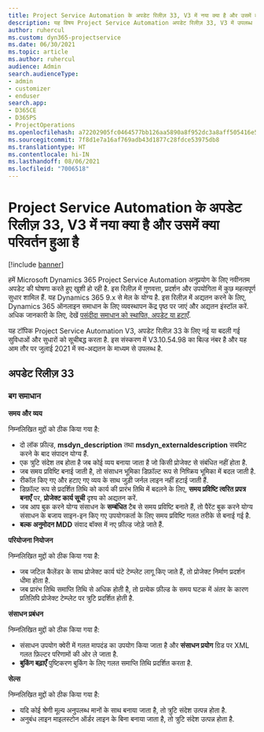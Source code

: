 ```yaml
---
title: Project Service Automation के अपडेट रिलीज़ 33, V3 में नया क्या है और उसमें क्या परिवर्तन हुआ है
description: यह विषय Project Service Automation अपडेट रिलीज़ 33, V3 में उपलब्ध सुविधाओं और सुधारों को सूचीबद्ध करता है.
author: ruhercul
ms.custom: dyn365-projectservice
ms.date: 06/30/2021
ms.topic: article
ms.author: ruhercul
audience: Admin
search.audienceType:
- admin
- customizer
- enduser
search.app:
- D365CE
- D365PS
- ProjectOperations
ms.openlocfilehash: a72202905fc0464577bb126aa5890a8f952dc3a8aff505416e535b42b53df7db
ms.sourcegitcommit: 7f8d1e7a16af769adb43d1877c28fdce53975db8
ms.translationtype: HT
ms.contentlocale: hi-IN
ms.lasthandoff: 08/06/2021
ms.locfileid: "7006518"
---
```

# <a name="whats-new-or-changed-in-project-service-automation-update-release-33-v3"></a>Project Service Automation के अपडेट रिलीज़ 33, V3 में नया क्या है और उसमें क्या परिवर्तन हुआ है

[!include [banner](../includes/psa-now-project-operations.md)]

हमें Microsoft Dynamics 365 Project Service Automation अनुप्रयोग के लिए नवीनतम अपडेट की घोषणा करते हुए खुशी हो रही है. इस रिलीज़ में गुणवत्ता, प्रदर्शन और उपयोगिता में कुछ महत्वपूर्ण सुधार शामिल हैं. यह Dynamics 365 9.x से मेल के योग्य है. इस रिलीज़ में अद्यतन करने के लिए, Dynamics 365 ऑनलाइन समाधान के लिए व्यवस्थापन केंद्र पृष्ठ पर जाएं और अद्यतन इंस्टॉल करें. अधिक जानकारी के लिए, देखें [पसंदीदा समाधान को स्थापित, अपडेट या हटाएँ](/power-platform/admin/install-remove-preferred-solution).

यह टॉपिक Project Service Automation V3, अपडेट रिलीज़ 33 के लिए नई या बदली गई सुविधाओं और सुधारों को सूचीबद्ध करता है. इस संस्करण में V3.10.54.98 का बिल्ड नंबर है और यह आम तौर पर जुलाई 2021 में स्व-अद्यतन के माध्यम से उपलब्ध है.

## <a name="update-release-33"></a>अपडेट रिलीज़ 33

### <a name="bug-fixes"></a>बग समाधान

**समय और व्यय**

निम्नलिखित मुद्दों को ठीक किया गया है:

- दो लॉक फ़ील्ड, **msdyn_description** तथा **msdyn_externaldescription** सबमिट करने के बाद संपादन योग्य हैं.
- एक त्रुटि संदेश तब होता है जब कोई व्यय बनाया जाता है जो किसी प्रोजेक्ट से संबंधित नहीं होता है.
- जब समय प्रविष्टि बनाई जाती है, तो संसाधन भूमिका डिफ़ॉल्ट रूप से निष्क्रिय भूमिका में बदल जाती है.
- रीकॉल किए गए और हटाए गए व्यय के साथ जुड़ी जर्नल लाइन नहीं हटाई जाती हैं.
- डिफ़ॉल्ट रूप से प्रदर्शित तिथि को कार्य की प्रारंभ तिथि में बदलने के लिए, **समय प्रविष्टि त्वरित प्रपत्र बनाएँ** पर, **प्रोजेक्ट कार्य सूची** दृश्य को अद्यतन करें.
- जब आप बुक करने योग्य संसाधन के **सम्बंधित** टैब से समय प्रविष्टि बनाते हैं, तो पैरेंट बुक करने योग्य संसाधन के बजाय साइन-इन किए गए उपयोगकर्ता के लिए समय प्रविष्टि गलत तरीके से बनाई गई है.
- **बल्क अनुमोदन MDD** संवाद बॉक्स में नए फ़ील्ड जोड़े जाते हैं.

**परियोजना नियोजन**

निम्नलिखित मुद्दों को ठीक किया गया है:
- जब जटिल कैलेंडर के साथ प्रोजेक्ट कार्य घंटे टेम्प्लेट लागू किए जाते हैं, तो प्रोजेक्ट निर्माण प्रदर्शन धीमा होता है.
- जब प्रारंभ तिथि समाप्ति तिथि से अधिक होती है, तो प्रत्येक फ़ील्ड के समय घटक में अंतर के कारण प्रतिलिपि प्रोजेक्ट टेम्प्लेट पर त्रुटि प्रदर्शित होती है.

**संसाधन प्रबंधन**

निम्नलिखित मुद्दों को ठीक किया गया है:
- संसाधन उपयोग क्वेरी में गलत मापदंड का उपयोग किया जाता है और **संसाधन प्रयोग** ग्रिड पर XML गलत फ़िल्टर परिणामों की ओर ले जाता है.
- **बुकिंग बढ़ाएँ** पुष्टिकरण बुकिंग के लिए गलत समाप्ति तिथि प्रदर्शित करता है.

**सेल्स**

निम्नलिखित मुद्दों को ठीक किया गया है:
- यदि कोई श्रेणी मूल्य अनुपलब्ध मानों के साथ बनाया जाता है, तो त्रुटि संदेश उत्पन्न होता है.
- अनुबंध लाइन माइलस्टोन ऑर्डर लाइन के बिना बनाया जाता है, तो त्रुटि संदेश उत्पन्न होता है.
